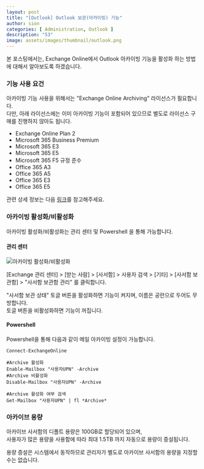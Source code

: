 ```yaml
---
layout: post
title: "[Outlook] Outlook 보관(아카이빙) 기능"
author: sion
categories: [ Administration, Outlook ]
description: "53"
image: assets/images/thumbnail/outlook.png
---
```


본 포스팅에서는, Exchange Online에서 Outlook 아카이빙 기능을 활성화 하는 방법에 대해서 알아보도록 하겠습니다.  


### 기능 사용 요건

아카이빙 기능 사용을 위해서는 "Exchange Online Archiving" 라이선스가 필요합니다.  
다만, 아래 라이선스에는 이미 아카이빙 기능이 포함되어 있으므로 별도로 라이선스 구매를 진행하지 않아도 됩니다.  

- Exchange Online Plan 2
- Microsoft 365 Business Premium
- Microsoft 365 E3
- Microsoft 365 E5
- Microsoft 365 F5 규정 준수
- Office 365 A3
- Office 365 A5
- Office 365 E3
- Office 365 E5

관련 상세 정보는 다음 [링크][1]를 참고해주세요.  


### 아카이빙 활성화/비활성화

아카이빙 활성화/비활성화는 관리 센터 및 Powershell 을 통해 가능합니다.  

#### 관리 센터

<img src="{{site.baseurl}}/assets/images/53/1.PNG" title="아카이빙 활성화/비활성화">  

[Exchange 관리 센터] > [받는 사람] > [사서함] > 사용자 검색 > [기타] > [사서함 보관함] > "사서함 보관함 관리" 를 클릭합니다.  

"사서함 보관 상태" 토글 버튼을 활성화하면 기능이 켜지며, 이름은 공란으로 두어도 무방합니다.  
토글 버튼을 비활성화하면 기능이 꺼집니다.  

#### Powershell

Powershell을 통해 다음과 같이 메일 아카이빙 설정이 가능합니다.  

```
Connect-ExchangeOnline

#Archive 활성화
Enable-Mailbox "사용자UPN" -Archive
#Archive 비활성화
Disable-Mailbox "사용자UPN" -Archive

#Archive 활성화 여부 검색
Get-Mailbox "사용자UPN" | fl *Archive*
```

### 아카이브 용량

아카이브 사서함의 디폴트 용량은 100GB로 할당되어 있으며,  
사용자가 많은 용량을 사용함에 따라 최대 1.5TB 까지 자동으로 용량이 증설됩니다.  

용량 증설은 시스템에서 동작하므로 관리자가 별도로 아카이브 사서함의 용량을 지정할 수는 없습니다.  

[1]: https://learn.microsoft.com/en-us/office365/servicedescriptions/exchange-online-archiving-service-description/exchange-online-archiving-service-description
